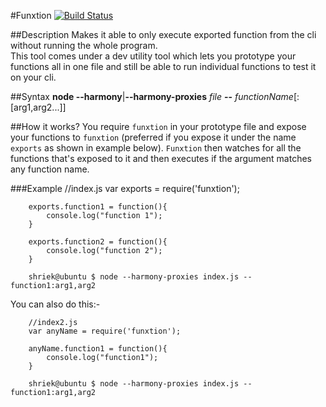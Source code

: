 #Funxtion
[![Build Status](https://travis-ci.org/sinkingshriek/funxtion.svg)](https://travis-ci.org/sinkingshriek/funxtion)

##Description
Makes it able to only execute exported function from the cli without running the whole program.  
This tool comes under a dev utility tool which lets you prototype your functions all in one file and still be able to run individual functions to test it on your cli. 

##Syntax
**node --harmony**|**--harmony-proxies** *file* **--** *functionName*[:[arg1,arg2...]]

##How it works?
You require `funxtion` in your prototype file and expose your functions to `funxtion` (preferred if you expose it under the name `exports` as shown in example below). `Funxtion` then watches for all the functions that's exposed to it and then executes if the argument matches any function name.


###Example
		//index.js
		var exports = require('funxtion');

		exports.function1 = function(){
			console.log("function 1");
		}

		exports.function2 = function(){
			console.log("function 2");
		}

		shriek@ubuntu $ node --harmony-proxies index.js -- function1:arg1,arg2

You can also do this:-

		//index2.js
		var anyName = require('funxtion');
		
		anyName.function1 = function(){
			console.log("function1");
		}

		shriek@ubuntu $ node --harmony-proxies index.js -- function1:arg1,arg2

